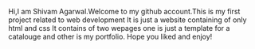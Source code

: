 Hi,I am Shivam Agarwal.Welcome to my github account.This is my first project related to web development
It is just a website containing of only html and css 
It contains of two wepages one is just a template for a catalouge and other is my portfolio.
Hope you liked and enjoy!
